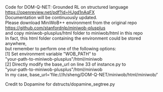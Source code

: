 Code for DOM-Q-NET: Grounded RL on structured language https://openreview.net/pdf?id=HJgd1nAqFX <br />
Documentation will be continuously updated. <br />
Please download MiniWoB++ environment from the original repo
https://github.com/stanfordnlp/miniwob-plusplus  <br />
and copy miniwob-plusplus/html folder to miniwob/html in this repo <br />
In fact, this html folder containing the environment could be stored anywhere, <br />
but remember to perform one of the following options: <br />
[1] Set environment variable "WOB_PATH" to <br />
"your-path-to-miniwob-plusplus"/html/miniwob <br />
[2] Directly modify the base_url on line 33 of instance.py to  <br />
"your-path-to-miniwob-plusplus"/html/miniwob <br />
In my case, base_url='file:///h/sheng/DOM-Q-NET/miniwob/html/miniwob/' <br />

Credit to Dopamine for dstructs/dopamine_segtree.py   <br />
